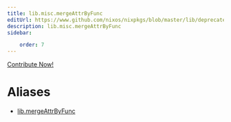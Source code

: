 ```yaml
---
title: lib.misc.mergeAttrByFunc
editUrl: https://www.github.com/nixos/nixpkgs/blob/master/lib/deprecated.nix#L251C21
description: lib.misc.mergeAttrByFunc
sidebar:

    order: 7
---
```


<a href="https://www.github.com/nixos/nixpkgs/blob/master/lib/deprecated.nix#L251C21">Contribute Now!</a>


# Aliases

- [lib.mergeAttrByFunc](/nix-doc-comments/reference/lib/lib-mergeAttrByFunc)


